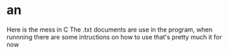 # an
Here is the mess in C
The .txt documents are use in the program, when runnning there are some intructions on how to use
that's pretty much it for now

